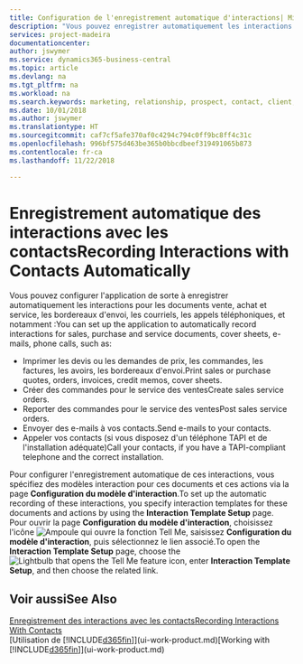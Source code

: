```yaml
---
title: Configuration de l'enregistrement automatique d'interactions| Microsoft Docs
description: "Vous pouvez enregistrer automatiquement les interactions client, par exemple, pour les documents ventes, achat et service ou les appels téléphoniques."
services: project-madeira
documentationcenter: 
author: jswymer
ms.service: dynamics365-business-central
ms.topic: article
ms.devlang: na
ms.tgt_pltfrm: na
ms.workload: na
ms.search.keywords: marketing, relationship, prospect, contact, client, customer
ms.date: 10/01/2018
ms.author: jswymer
ms.translationtype: HT
ms.sourcegitcommit: caf7cf5afe370af0c4294c794c0ff9bc8ff4c31c
ms.openlocfilehash: 996bf575d463be365b0bbcdbeef319491065b873
ms.contentlocale: fr-ca
ms.lasthandoff: 11/22/2018

---
```

# <a name="recording-interactions-with-contacts-automatically"></a><span data-ttu-id="78f1e-103">Enregistrement automatique des interactions avec les contacts</span><span class="sxs-lookup"><span data-stu-id="78f1e-103">Recording Interactions with Contacts Automatically</span></span>
<span data-ttu-id="78f1e-104">Vous pouvez configurer l'application de sorte à enregistrer automatiquement les interactions pour les documents vente, achat et service, les bordereaux d'envoi, les courriels, les appels téléphoniques, et notamment :</span><span class="sxs-lookup"><span data-stu-id="78f1e-104">You can set up the application to automatically record interactions for sales, purchase and service documents, cover sheets, e-mails, phone calls, such as:</span></span>

* <span data-ttu-id="78f1e-105">Imprimer les devis ou les demandes de prix, les commandes, les factures, les avoirs, les bordereaux d'envoi.</span><span class="sxs-lookup"><span data-stu-id="78f1e-105">Print sales or purchase quotes, orders, invoices, credit memos, cover sheets.</span></span>
* <span data-ttu-id="78f1e-106">Créer des commandes pour le service des ventes</span><span class="sxs-lookup"><span data-stu-id="78f1e-106">Create sales service orders.</span></span>
* <span data-ttu-id="78f1e-107">Reporter des commandes pour le service des ventes</span><span class="sxs-lookup"><span data-stu-id="78f1e-107">Post sales service orders.</span></span>
* <span data-ttu-id="78f1e-108">Envoyer des e-mails à vos contacts.</span><span class="sxs-lookup"><span data-stu-id="78f1e-108">Send e-mails to your contacts.</span></span>
* <span data-ttu-id="78f1e-109">Appeler vos contacts (si vous disposez d'un téléphone TAPI et de l'installation adéquate)</span><span class="sxs-lookup"><span data-stu-id="78f1e-109">Call your contacts, if you have a TAPI-compliant telephone and the correct installation.</span></span>

<span data-ttu-id="78f1e-110">Pour configurer l'enregistrement automatique de ces interactions, vous spécifiez des modèles interaction pour ces documents et ces actions via la page **Configuration du modèle d'interaction**.</span><span class="sxs-lookup"><span data-stu-id="78f1e-110">To set up the automatic recording of these interactions, you specify interaction templates for these documents and actions by using the **Interaction Template Setup** page.</span></span>  
<span data-ttu-id="78f1e-111">Pour ouvrir la page **Configuration du modèle d'interaction**, choisissez l'icône ![Ampoule qui ouvre la fonction Tell Me](media/ui-search/search_small.png "Dites-moi ce que vous voulez faire"), saisissez **Configuration du modèle d'interaction**, puis sélectionnez le lien associé.</span><span class="sxs-lookup"><span data-stu-id="78f1e-111">To open the **Interaction Template Setup** page, choose the ![Lightbulb that opens the Tell Me feature](media/ui-search/search_small.png "Tell me what you want to do") icon, enter **Interaction Template Setup**, and then choose the related link.</span></span>

## <a name="see-also"></a><span data-ttu-id="78f1e-112">Voir aussi</span><span class="sxs-lookup"><span data-stu-id="78f1e-112">See Also</span></span>
[<span data-ttu-id="78f1e-113">Enregistrement des interactions avec les contacts</span><span class="sxs-lookup"><span data-stu-id="78f1e-113">Recording Interactions With Contacts</span></span>](marketing-interactions.md)  
<span data-ttu-id="78f1e-114">[Utilisation de [!INCLUDE[d365fin](includes/d365fin_md.md)]](ui-work-product.md)</span><span class="sxs-lookup"><span data-stu-id="78f1e-114">[Working with [!INCLUDE[d365fin](includes/d365fin_md.md)]](ui-work-product.md)</span></span>  

